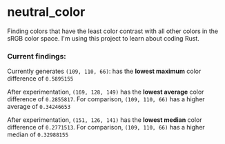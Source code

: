 # neutral_color
Finding colors that have the least color contrast with all other colors in the sRGB color space. I'm using this project to learn about coding Rust.

### Current findings:
Currently generates `(109, 110, 66)`: has the __lowest maximum__ color difference of `0.5895155`

After experimentation, `(169, 128, 149)` has the __lowest average__ color difference of `0.2855817`. For comparison, `(109, 110, 66)` has a higher average of `0.34246653`

After experimentation, `(151, 126, 141)` has the __lowest median__ color difference of `0.2771513`. For comparison, `(109, 110, 66)` has a higher median of `0.32988155`